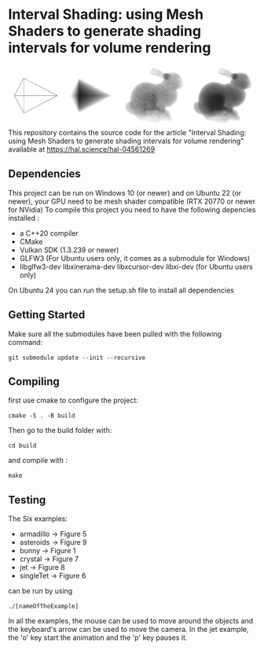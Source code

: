
# Interval Shading: using Mesh Shaders to generate shading intervals for volume rendering
![](./teaser.png)
This repository contains the source code for the article "Interval Shading: using Mesh Shaders to generate shading intervals for volume rendering" available at https://hal.science/hal-04561269

## Dependencies

This project can be run on Windows 10 (or newer) and on Ubuntu 22 (or newer), your GPU need to be mesh shader compatible (RTX 20770 or newer for NVidia)
To compile this project you need to have the following depencies installed :
  - a C++20 compiler
  - CMake
  - Vulkan SDK (1.3.239 or newer)
  - GLFW3 (For Ubuntu users only, it comes as a submodule for Windows)
  - libglfw3-dev libxinerama-dev libxcursor-dev libxi-dev (for Ubuntu users only)

On Ubuntu 24 you can run the setup.sh file to install all dependencies

## Getting Started 

Make sure all the submodules have been pulled with the following command:

```
git submodule update --init --recursive
```

## Compiling

first use cmake to configure the project:
```
cmake -S . -B build
```

Then go to the build folder with:
```
cd build
```

and compile with :
```
make
```

## Testing

The Six examples:
  - armadillo -> Figure 5
  - asteroids -> Figure 9
  - bunny -> Figure 1
  - crystal -> Figure 7
  - jet -> Figure 8
  - singleTet -> Figure 6

can be run by using
```
./[nameOfTheExample]
```

In all the examples, the mouse can be used to move around the objects and the keyboard's arrow can be used to move the camera.
In the jet example, the 'o' key start the animation and the 'p' key pauses it. 

